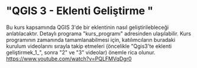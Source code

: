 # "QGIS 3 - Eklenti Geliştirme "

Bu kurs kapsamında QGIS 3'de bir eklentinin nasıl geliştirilebleceği anlatılacaktır. Detaylı programa "kurs_programı" adresinden ulaşılabilir. Kurs programının zamanında tamamlanabilmesi için, katılımcıların buradaki kurulum videolarını sırayla takip etmeleri (öncelikle "Qgis3'te eklenti geliştirmek_1_", sonra "2" ve "3" videolar) önemle rica olunur. 
https://www.youtube.com/watch?v=PQLFMVqDgr0

